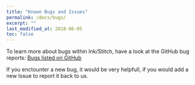 ```yaml
---
title: "Known Bugs and Issues"
permalink: /docs/bugs/
excerpt: ""
last_modified_at: 2018-06-05
toc: false
---
```


To learn more about bugs within Ink/Stitch, have a look at the GitHub bug reports: [Bugs listed on GitHub](https://github.com/inkstitch/inkstitch/issues?utf8=%E2%9C%93&q=is%3Aissue+is%3Aopen+label%3Abug+)

If you enctounter a new bug, it would be very helpfull, if you would add a new Issue to report it back to us.
